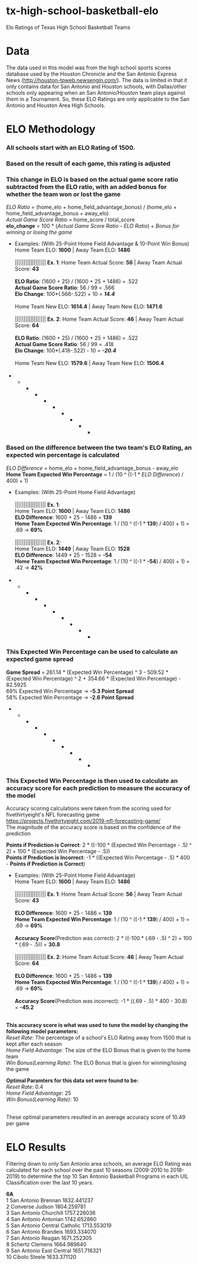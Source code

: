 # tx-high-school-basketball-elo
Elo Ratings of Texas High School Basketball Teams

# Data
The data used in this model was from the high school sports scores database used by the Houston Chronicle and the San Antonio Express News (http://houston-tpweb.newsengin.com/). The data is limited in that it only contains data for San Antonio and Houston schools, with Dallas/other schools only appearing when an San Antonio/Houston team plays against them in a Tournament. So, these ELO Ratings are only applicable to the San Antonio and Houston Area High Schools.

# ELO Methodology

### All schools start with an ELO Rating of 1500. 
### Based on the result of each game, this rating is adjusted
### This change in ELO is based on the actual game score ratio subtracted from the ELO ratio, with an added bonus for whether the team won or lost the game
<i>ELO Ratio</i> = (home_elo + home_field_advantage_bonus) / (home_elo + home_field_advantage_bonus + away_elo)<br>
<i>Actual Game Score Ratio</i> = home_score / total_score<br>
<b>elo_change</b> = 100 * (<i>Actual Game Score Ratio</i> - <i>ELO Ratio</i>) + <i>Bonus for winning or losing the game</i><br>
- Examples: (With 25-Point Home Field Advantage & 10-Point Win Bonus)<br>
Home Team ELO: <b>1600</b>       |       Away Team ELO: <b>1486</b><br><br>
|||||||||||||||||| <b>Ex. 1</b>:
 Home Team Actual Score: <b>56</b>       |       Away Team Actual Score: <b>43</b><br><br>
 <b>ELO Ratio</b>: (1600 + 25) / (1600 + 25 + 1486) = .522<br>
 <b>Actual Game Score Ratio</b>: 56 / 99 = .566<br>
 <b>Elo Change</b>: 100*(.566-.522) + 10 = <b><i>14.4</i></b><br><br>
 Home Team New ELO: <b>1614.4</b>       |       Away Team New ELO: <b>1471.6</b><br><br>
|||||||||||||||||| <b>Ex. 2</b>:
 Home Team Actual Score: <b>46</b>       |       Away Team Actual Score: <b>64</b><br><br>
 <b>ELO Ratio</b>: (1600 + 25) / (1600 + 25 + 1486) = .522<br>
 <b>Actual Game Score Ratio</b>: 56 / 99 = .418<br>
 <b>Elo Change</b>: 100*(.418-.522) - 10 = <b><i>-20.4</i></b><br><br>
 Home Team New ELO: <b>1579.6</b>       |       Away Team New ELO: <b>1506.4</b><br><br>
- - - - - - - - - - <br>

### Based on the difference between the two team's ELO Rating, an expected win percentage is calculated

<i>ELO Difference</i> = home_elo + home_field_advantage_bonus - away_elo<br>
<b>Home Team Expected Win Percentage</b> = 1 / (10 ^ ((-1 * <i>ELO Difference</i>) / 400) + 1)
- Examples: (With 25-Point Home Field Advantage)<br><br>
|||||||||||||||||| <b>Ex. 1</b>:<br>
Home Team ELO: <b>1600</b>       |       Away Team ELO: <b>1486</b><br>
 <b>ELO Difference</b>: 1600 + 25 - 1486 = <b>139</b><br>
 <b>Home Team Expected Win Percentage</b>: 1 / (10 ^ ((-1 * <b>139</b>) / 400) + 1) = .69 -> <b>69%</b><br><br>
|||||||||||||||||| <b>Ex. 2</b>:<br>
Home Team ELO: <b>1449</b>       |       Away Team ELO: <b>1528</b><br>
 <b>ELO Difference</b>: 1449 + 25 - 1528 = <b>-54</b><br>
 <b>Home Team Expected Win Percentage</b>: 1 / (10 ^ ((-1 * <b>-54</b>) / 400) + 1) = .42 -> <b>42%</b><br><br>
- - - - - - - - - - <br>
 
### This Expected Win Percentage can be used to calculate an expected game spread

<b>Game Spread</b> = 261.14 * (Expected Win Percentage) ^ 3 - 509.52 * (Expected Win Percentage) ^ 2 + 354.66 * (Expected Win Percentage) - 82.5925<br>
69% Expected Win Percentage -> <b>-5.3 Point Spread</b><br>
58% Expected Win Percentage -> <b>-2.6 Point Spread</b><br>
- - - - - - - - - - <br>

### This Expected Win Percentage is then used to calculate an accuracy score for each prediction to measure the accuracy of the model

Accuracy scoring calculations were taken from the scoring used for fivethirtyeight's NFL forecasting game<br>
https://projects.fivethirtyeight.com/2019-nfl-forecasting-game/<br>
The magnitude of the accuracy score is based on the confidence of the prediction<br>

<b>Points if Prediction is Correct</b>:  2 * ((-100 * (Expected Win Percentage - .5) ^ 2) + 100 * (Expected Win Percentage - .5))<br>
<b>Points if Prediction is Incorrect</b>:  -1 * ((Expected Win Percentage - .5) * 400 - <b>Points if Prediction is Correct</b>)
- Examples: (With 25-Point Home Field Advantage)<br>
Home Team ELO: <b>1600</b>       |       Away Team ELO: <b>1486</b><br><br>
|||||||||||||||||| <b>Ex. 1</b>:
 Home Team Actual Score: <b>56</b>       |       Away Team Actual Score: <b>43</b><br><br>
 <b>ELO Difference</b>: 1600 + 25 - 1486 = <b>139</b><br>
 <b>Home Team Expected Win Percentage</b>: 1 / (10 ^ ((-1 * <b>139</b>) / 400) + 1) = .69 -> <b>69%</b><br><br>
 <b>Accuracy Score</b>(Prediction was correct):  2 * ((-100 * (.69 - .5) ^ 2) + 100 * (.69 - .5)) = <b>30.8</b><br><br>
|||||||||||||||||| <b>Ex. 2</b>:
 Home Team Actual Score: <b>46</b>       |       Away Team Actual Score: <b>64</b><br><br>
 <b>ELO Difference</b>: 1600 + 25 - 1486 = <b>139</b><br>
 <b>Home Team Expected Win Percentage</b>: 1 / (10 ^ ((-1 * <b>139</b>) / 400) + 1) = .69 -> <b>69%</b><br><br>
 <b>Accuracy Score</b>(Prediction was incorrect):  -1 * ((.69 - .5) * 400 - 30.8) = <b>-45.2</b><br><br>
 
<b>This accuracy score is what was used to tune the model by changing the following model parameters:</b><br>
<i>Reset Rate</i>: The percentage of a school's ELO Rating away from 1500 that is kept after each season<br>
<i>Home Field Advantage</i>: The size of the ELO Bonus that is given to the home team<br>
<i>Win Bonus(Learning Rate)</i>: The ELO Bonus that is given for winning/losing the game<br>

<b>Optimal Paramters for this data set were found to be:</b><br>
<i>Reset Rate</i>: 0.4<br>
<i>Home Field Advantage</i>: 25<br>
<i>Win Bonus(Learning Rate)</i>: 10<br><br>

These optimal parameters resulted in an average accuracy score of 10.49 per game

# ELO Results

Filtering down to only San Antonio area schools, an average ELO Rating was calculated for each school over the past 10 seasons (2009-2010 to 2018-2019) to determine the top 10 San Antonio Basketball Programs in each UIL Classification over the last 10 years.

<b>6A</b><br>
1	San Antonio Brennan	         1832.441237<br>
2	Converse Judson	             1804.259781<br>
3	San Antonio Churchill	       1757.226036<br>
4	San Antonio Antonian	        1742.652860<br>
5	San Antonio Central Catholic	1713.553019<br>
6	San Antonio Brandeis	        1693.334070<br>
7	San Antonio Reagan	          1671.252305<br>
8	Schertz Clemens	             1664.989640<br>
9	San Antonio East Central	    1651.716321<br>
10	Cibolo Steele	              1633.371120<br>
